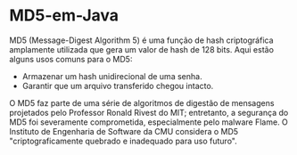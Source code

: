 # MD5-em-Java

MD5 (Message-Digest Algorithm 5) é uma função de hash criptográfica amplamente utilizada que gera um valor de hash de 128 bits. Aqui estão alguns usos comuns para o MD5:

- Armazenar um hash unidirecional de uma senha.
- Garantir que um arquivo transferido chegou intacto.

O MD5 faz parte de uma série de algoritmos de digestão de mensagens projetados pelo Professor Ronald Rivest do MIT; entretanto, a segurança do MD5 foi severamente comprometida, especialmente pelo malware Flame. O Instituto de Engenharia de Software da CMU considera o MD5 "criptograficamente quebrado e inadequado para uso futuro".
